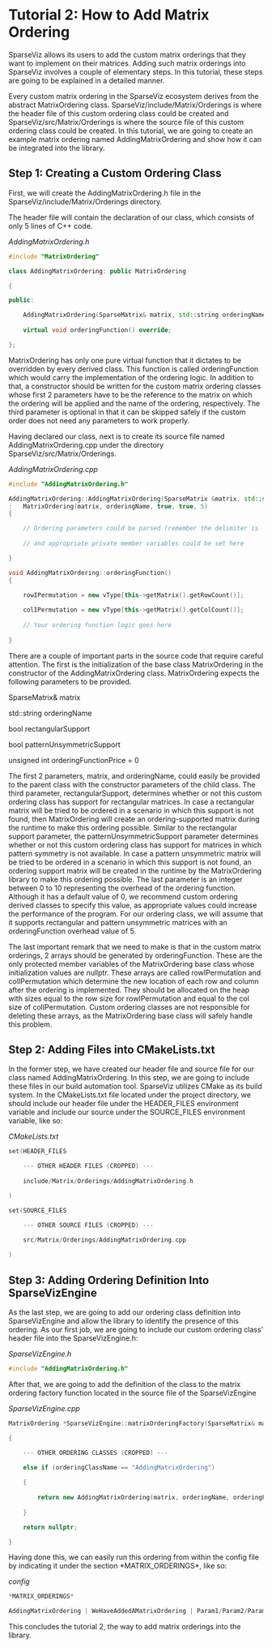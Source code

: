 # Tutorial 2: How to Add Matrix Ordering

SparseViz allows its users to add the custom matrix orderings that they
want to implement on their matrices. Adding such matrix orderings into
SparseViz involves a couple of elementary steps. In this tutorial, these
steps are going to be explained in a detailed manner.

Every custom matrix ordering in the SparseViz ecosystem derives from the
abstract MatrixOrdering class. SparseViz/include/Matrix/Orderings is
where the header file of this custom ordering class could be created and
SparseViz/src/Matrix/Orderings is where the source file of this custom
ordering class could be created. In this tutorial, we are going to
create an example matrix ordering named AddingMatrixOrdering and show
how it can be integrated into the library.

## Step 1: Creating a Custom Ordering Class

First, we will create the AddingMatrixOrdering.h file in the
SparseViz/include/Matrix/Orderings directory.

The header file will contain the declaration of our class, which
consists of only 5 lines of C++ code.

*AddingMatrixOrdering.h*

```cpp
#include "MatrixOrdering"

class AddingMatrixOrdering: public MatrixOrdering

{

public:

    AddingMatrixOrdering(SparseMatrix& matrix, std::string orderingName, std::string orderingParameters);
    
    virtual void orderingFunction() override;

};
```

MatrixOrdering has only one pure virtual function that it dictates to be
overridden by every derived class. This function is called
orderingFunction which would carry the implementation of the ordering
logic. In addition to that, a constructor should be written for the
custom matrix ordering classes whose first 2 parameters have to be the
reference to the matrix on which the ordering will be applied and the
name of the ordering, respectively. The third parameter is optional in
that it can be skipped safely if the custom order does not need any
parameters to work properly.

Having declared our class, next is to create its source file named
AddingMatrixOrdering.cpp under the directory
SparseViz/src/Matrix/Orderings.

*AddingMatrixOrdering.cpp*

```cpp
#include "AddingMatrixOrdering.h"

AddingMatrixOrdering::AddingMatrixOrdering(SparseMatrix &matrix, std::string orderingName, std::string orderingParameters)
:   MatrixOrdering(matrix, orderingName, true, true, 5)
{

    // Ordering parameters could be parsed (remember the delimiter is '/')
    
    // and appropriate private member variables could be set here

}

void AddingMatrixOrdering::orderingFunction()
{

    rowIPermutation = new vType[this->getMatrix().getRowCount()];
    
    colIPermutation = new vType[this->getMatrix().getColCount()];
    
    // Your ordering function logic goes here
    
}
```

There are a couple of important parts in the source code that require
careful attention. The first is the initialization of the base class
MatrixOrdering in the constructor of the AddingMatrixOrdering class.
MatrixOrdering expects the following parameters to be provided.

SparseMatrix& matrix

std::string orderingName

bool rectangularSupport

bool patternUnsymmetricSupport

unsigned int orderingFunctionPrice = 0

The first 2 parameters, matrix, and orderingName, could easily be
provided to the parent class with the constructor parameters of the
child class. The third parameter, rectangularSupport, determines whether
or not this custom ordering class has support for rectangular matrices.
In case a rectangular matrix will be tried to be ordered in a scenario
in which this support is not found, then MatrixOrdering will create an
ordering-supported matrix during the runtime to make this ordering
possible. Similar to the rectangular support parameter, the
patternUnsymmetricSupport parameter determines whether or not this
custom ordering class has support for matrices in which pattern symmetry
is not available. In case a pattern unsymmetric matrix will be tried to
be ordered in a scenario in which this support is not found, an ordering
support matrix will be created in the runtime by the MatrixOrdering
library to make this ordering possible. The last parameter is an integer
between 0 to 10 representing the overhead of the ordering function.
Although it has a default value of 0, we recommend custom ordering
derived classes to specify this value, as appropriate values could
increase the performance of the program. For our ordering class, we will
assume that it supports rectangular and pattern unsymmetric matrices
with an orderingFunction overhead value of 5.

The last important remark that we need to make is that in the custom
matrix orderings, 2 arrays should be generated by orderingFunction.
These are the only protected member variables of the MatrixOrdering base
class whose initialization values are nullptr. These arrays are called
rowIPermutation and colIPermutation which determine the new location of
each row and column after the ordering is implemented. They should be
allocated on the heap with sizes equal to the row size for
rowIPermutation and equal to the col size of colIPermutation. Custom
ordering classes are not responsible for deleting these arrays, as the
MatrixOrdering base class will safely handle this problem.

## Step 2: Adding Files into CMakeLists.txt

In the former step, we have created our header file and source file for
our class named AddingMatrixOrdering. In this step, we are going to
include these files in our build automation tool. SparseViz utilizes
CMake as its build system. In the CMakeLists.txt file located under the
project directory, we should include our header file under the
HEADER_FILES environment variable and include our source under the
SOURCE_FILES environment variable, like so:

*CMakeLists.txt*

```cpp
set(HEADER_FILES

    --- OTHER HEADER FILES (CROPPED) ---
    
    include/Matrix/Orderings/AddingMatrixOrdering.h

)

set(SOURCE_FILES

    --- OTHER SOURCE FILES (CROPPED) ---
    
    src/Matrix/Orderings/AddingMatrixOrdering.cpp

)
```

## Step 3: Adding Ordering Definition Into SparseVizEngine

As the last step, we are going to add our ordering class definition into
SparseVizEngine and allow the library to identify the presence of this
ordering. As our first job, we are going to include our custom ordering
class' header file into the SparseVizEngine.h:

*SparseVizEngine.h*

```cpp
#include "AddingMatrixOrdering.h"
```

After that, we are going to add the definition of the class to the
matrix ordering factory function located in the source file of the
SparseVizEngine

*SparseVizEngine.cpp*

```cpp
MatrixOrdering *SparseVizEngine::matrixOrderingFactory(SparseMatrix& matrix, std::string orderingClassName, std::string orderingName, std::string orderingParameters)

{

    --- OTHER ORDERING CLASSES (CROPPED) ---
    
    else if (orderingClassName == "AddingMatrixOrdering")

    {
    
        return new AddingMatrixOrdering(matrix, orderingName, orderingParameters);
    
    }

    return nullptr;

}
```

Having done this, we can easily run this ordering from within the config
file by indicating it under the section \*MATRIX_ORDERINGS\*, like so:

*config*

```cpp
*MATRIX_ORDERINGS*

AddingMatrixOrdering | WeHaveAddedAMatrixOrdering | Param1/Param2/Param3
```

This concludes the tutorial 2, the way to add matrix orderings into the
library.